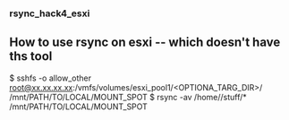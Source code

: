 ### rsync_hack4_esxi
## How to use rsync on esxi -- which doesn't have ths tool

$ sshfs -o allow_other root@xx.xx.xx.xx:/vmfs/volumes/esxi_pool1/<OPTIONA_TARG_DIR>/ /mnt/PATH/TO/LOCAL/MOUNT_SPOT
$ rsync -av /home/<USER>/stuff/* /mnt/PATH/TO/LOCAL/MOUNT_SPOT

